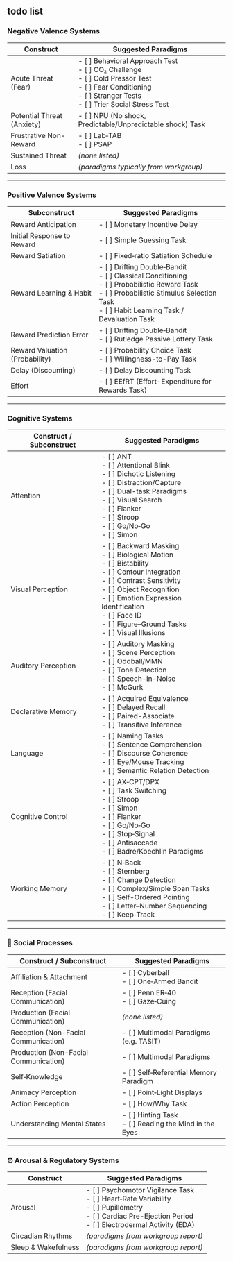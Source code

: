## todo list
### Negative Valence Systems

| Construct                     | Suggested Paradigms |
|------------------------------|---------------------|
| Acute Threat (Fear)          | - [ ] Behavioral Approach Test<br>- [ ] CO₂ Challenge<br>- [ ] Cold Pressor Test<br>- [ ] Fear Conditioning<br>- [ ] Stranger Tests<br>- [ ] Trier Social Stress Test |
| Potential Threat (Anxiety)   | - [ ] NPU (No shock, Predictable/Unpredictable shock) Task |
| Frustrative Non-Reward       | - [ ] Lab‑TAB<br>- [ ] PSAP |
| Sustained Threat             | *(none listed)* |
| Loss                         | *(paradigms typically from workgroup)* |

---

### Positive Valence Systems

| Subconstruct                         | Suggested Paradigms |
|--------------------------------------|---------------------|
| Reward Anticipation                 | - [ ] Monetary Incentive Delay |
| Initial Response to Reward          | - [ ] Simple Guessing Task |
| Reward Satiation                    | - [ ] Fixed‑ratio Satiation Schedule |
| Reward Learning & Habit             | - [ ] Drifting Double‑Bandit<br>- [ ] Classical Conditioning<br>- [ ] Probabilistic Reward Task<br>- [ ] Probabilistic Stimulus Selection Task<br>- [ ] Habit Learning Task / Devaluation Task |
| Reward Prediction Error            | - [ ] Drifting Double‑Bandit<br>- [ ] Rutledge Passive Lottery Task |
| Reward Valuation (Probability)      | - [ ] Probability Choice Task<br>- [ ] Willingness-to-Pay Task |
| Delay (Discounting)                 | - [ ] Delay Discounting Task |
| Effort                              | - [ ] EEfRT (Effort-Expenditure for Rewards Task) |

---

### Cognitive Systems

| Construct / Subconstruct       | Suggested Paradigms |
|--------------------------------|---------------------|
| Attention                      | - [ ] ANT<br>- [ ] Attentional Blink<br>- [ ] Dichotic Listening<br>- [ ] Distraction/Capture<br>- [ ] Dual-task Paradigms<br>- [ ] Visual Search<br>- [ ] Flanker<br>- [ ] Stroop<br>- [ ] Go/No‑Go<br>- [ ] Simon |
| Visual Perception              | - [ ] Backward Masking<br>- [ ] Biological Motion<br>- [ ] Bistability<br>- [ ] Contour Integration<br>- [ ] Contrast Sensitivity<br>- [ ] Object Recognition<br>- [ ] Emotion Expression Identification<br>- [ ] Face ID<br>- [ ] Figure–Ground Tasks<br>- [ ] Visual Illusions |
| Auditory Perception            | - [ ] Auditory Masking<br>- [ ] Scene Perception<br>- [ ] Oddball/MMN<br>- [ ] Tone Detection<br>- [ ] Speech-in-Noise<br>- [ ] McGurk |
| Declarative Memory             | - [ ] Acquired Equivalence<br>- [ ] Delayed Recall<br>- [ ] Paired-Associate<br>- [ ] Transitive Inference |
| Language                       | - [ ] Naming Tasks<br>- [ ] Sentence Comprehension<br>- [ ] Discourse Coherence<br>- [ ] Eye/Mouse Tracking<br>- [ ] Semantic Relation Detection |
| Cognitive Control              | - [ ] AX‑CPT/DPX<br>- [ ] Task Switching<br>- [ ] Stroop<br>- [ ] Simon<br>- [ ] Flanker<br>- [ ] Go/No‑Go<br>- [ ] Stop‑Signal<br>- [ ] Antisaccade<br>- [ ] Badre/Koechlin Paradigms |
| Working Memory                 | - [ ] N‑Back<br>- [ ] Sternberg<br>- [ ] Change Detection<br>- [ ] Complex/Simple Span Tasks<br>- [ ] Self-Ordered Pointing<br>- [ ] Letter–Number Sequencing<br>- [ ] Keep‑Track |

---

### 🤝 Social Processes

| Construct / Subconstruct                         | Suggested Paradigms |
|--------------------------------------------------|---------------------|
| Affiliation & Attachment                         | - [ ] Cyberball<br>- [ ] One‑Armed Bandit |
| Reception (Facial Communication)                 | - [ ] Penn ER‑40<br>- [ ] Gaze‑Cuing |
| Production (Facial Communication)                | *(none listed)* |
| Reception (Non-Facial Communication)             | - [ ] Multimodal Paradigms (e.g. TASIT) |
| Production (Non-Facial Communication)            | - [ ] Multimodal Paradigms |
| Self‑Knowledge                                   | - [ ] Self‑Referential Memory Paradigm |
| Animacy Perception                               | - [ ] Point‑Light Displays |
| Action Perception                                | - [ ] How/Why Task |
| Understanding Mental States                      | - [ ] Hinting Task<br>- [ ] Reading the Mind in the Eyes |

---

### ⏰ Arousal & Regulatory Systems

| Construct                 | Suggested Paradigms |
|---------------------------|----------------------|
| Arousal                   | - [ ] Psychomotor Vigilance Task<br>- [ ] Heart‑Rate Variability<br>- [ ] Pupillometry<br>- [ ] Cardiac Pre-Ejection Period<br>- [ ] Electrodermal Activity (EDA) |
| Circadian Rhythms         | *(paradigms from workgroup report)* |
| Sleep & Wakefulness       | *(paradigms from workgroup report)* |
